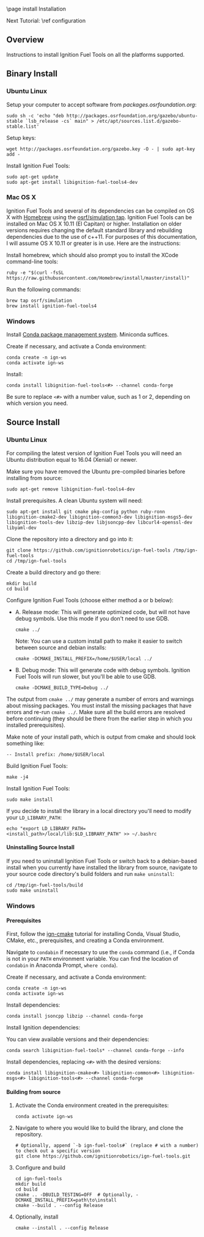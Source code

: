 \page install Installation

Next Tutorial: \ref configuration

## Overview

Instructions to install Ignition Fuel Tools on all the platforms supported.

## Binary Install

### Ubuntu Linux

Setup your computer to accept software from
*packages.osrfoundation.org*:

```
sudo sh -c 'echo "deb http://packages.osrfoundation.org/gazebo/ubuntu-stable `lsb_release -cs` main" > /etc/apt/sources.list.d/gazebo-stable.list'
```

Setup keys:

```
wget http://packages.osrfoundation.org/gazebo.key -O - | sudo apt-key add -
```

Install Ignition Fuel Tools:

```
sudo apt-get update
sudo apt-get install libignition-fuel-tools4-dev
```

### Mac OS X

Ignition Fuel Tools and several of its dependencies can be compiled on OS
X with [Homebrew](http://brew.sh/) using the [osrf/simulation
tap](https://github.com/osrf/homebrew-simulation). Ignition Fuel Tools can
be installed on Mac OS X 10.11 (El Capitan) or higher.
Installation on older versions requires changing the default standard
library and rebuilding dependencies due to the use of c++11. For
purposes of this documentation, I will assume OS X 10.11 or greater is in use.
Here are the instructions:

Install homebrew, which should also prompt you to install the XCode
command-line tools:

```
ruby -e "$(curl -fsSL https://raw.githubusercontent.com/Homebrew/install/master/install)"
```

Run the following commands:

```
brew tap osrf/simulation
brew install ignition-fuel-tools4
```

### Windows

Install [Conda package management system](https://docs.conda.io/projects/conda/en/latest/user-guide/install/download.html).
Miniconda suffices.

Create if necessary, and activate a Conda environment:

```
conda create -n ign-ws
conda activate ign-ws
```

Install:

```
conda install libignition-fuel-tools<#> --channel conda-forge
```

Be sure to replace `<#>` with a number value, such as 1 or 2, depending on
which version you need.

## Source Install

### Ubuntu Linux

For compiling the latest version of Ignition Fuel Tools you will need an
Ubuntu distribution equal to 16.04 (Xenial) or newer.

Make sure you have removed the Ubuntu pre-compiled binaries before
installing from source:

```
sudo apt-get remove libignition-fuel-tools4-dev
```

Install prerequisites. A clean Ubuntu system will need:

```
sudo apt-get install git cmake pkg-config python ruby-ronn libignition-cmake2-dev libignition-common3-dev libignition-msgs5-dev libignition-tools-dev libzip-dev libjsoncpp-dev libcurl4-openssl-dev libyaml-dev
```

Clone the repository into a directory and go into it:

```
git clone https://github.com/ignitionrobotics/ign-fuel-tools /tmp/ign-fuel-tools
cd /tmp/ign-fuel-tools
```

Create a build directory and go there:

```
mkdir build
cd build
```

Configure Ignition Fuel Tools (choose either method a or b below):

* A.  Release mode: This will generate optimized code, but will not have debug symbols. Use this mode if you don't need to use GDB.

    ```
    cmake ../
    ```

    Note: You can use a custom install path to make it easier to switch
    between source and debian installs:

    ```
    cmake -DCMAKE_INSTALL_PREFIX=/home/$USER/local ../
    ```

* B. Debug mode: This will generate code with debug symbols. Ignition Fuel Tools will run slower, but you'll be able to use GDB.

    ```
    cmake -DCMAKE_BUILD_TYPE=Debug ../
    ```

The output from `cmake ../` may generate a number of errors and warnings
about missing packages. You must install the missing packages that have
errors and re-run `cmake ../`. Make sure all the build errors are
resolved before continuing (they should be there from the earlier step
in which you installed prerequisites).

Make note of your install path, which is output from cmake and should
look something like:

```
-- Install prefix: /home/$USER/local
```

Build Ignition Fuel Tools:

```
make -j4
```

Install Ignition Fuel Tools:

```
sudo make install
```

If you decide to install the library in a local directory you'll need to
modify your `LD_LIBRARY_PATH`:

```
echo "export LD_LIBRARY_PATH=<install_path>/local/lib:$LD_LIBRARY_PATH" >> ~/.bashrc
```

#### Uninstalling Source Install

If you need to uninstall Ignition Fuel Tools or switch back to a
debian-based install when you currently have installed the library from
source, navigate to your source code directory's build folders and run
`make uninstall`:

```
cd /tmp/ign-fuel-tools/build
sudo make uninstall
```

### Windows

#### Prerequisites

First, follow the [ign-cmake](https://github.com/ignitionrobotics/ign-cmake) tutorial for installing Conda, Visual Studio, CMake, etc., prerequisites, and creating a Conda environment.

Navigate to ``condabin`` if necessary to use the ``conda`` command (i.e., if Conda is not in your `PATH` environment variable. You can find the location of ``condabin`` in Anaconda Prompt, ``where conda``).

Create if necessary, and activate a Conda environment:

```
conda create -n ign-ws
conda activate ign-ws
```

Install dependencies:

```
conda install jsoncpp libzip --channel conda-forge
```

Install Ignition dependencies:

You can view available versions and their dependencies:

```
conda search libignition-fuel-tools* --channel conda-forge --info
```

Install dependencies, replacing `<#>` with the desired versions:

```
conda install libignition-cmake<#> libignition-common<#> libignition-msgs<#> libignition-tools<#> --channel conda-forge
```

#### Building from source

1. Activate the Conda environment created in the prerequisites:

    ```
    conda activate ign-ws
    ```

1. Navigate to where you would like to build the library, and clone the repository.

    ```
    # Optionally, append `-b ign-fuel-tools#` (replace # with a number) to check out a specific version
    git clone https://github.com/ignitionrobotics/ign-fuel-tools.git
    ```

1. Configure and build

    ```
    cd ign-fuel-tools
    mkdir build
    cd build
    cmake .. -DBUILD_TESTING=OFF  # Optionally, -DCMAKE_INSTALL_PREFIX=path\to\install
    cmake --build . --config Release
    ```

1. Optionally, install

    ```
    cmake --install . --config Release
    ```
